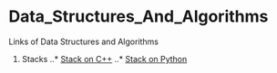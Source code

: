# Data_Structures_And_Algorithms

<p>Links of Data Structures and Algorithms </p>

1. Stacks
..* [Stack on C++](https://github.com/glacasellaUANDES/Data_Structures_And_Algorithms/blob/master/data_structures/first_section/stack.cpp)
..* [Stack on Python](https://github.com/glacasellaUANDES/Data_Structures_And_Algorithms/blob/master/data_structures/first_section/stack.py)

